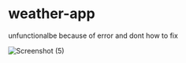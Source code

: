 # weather-app

unfunctionalbe because of error and dont how to fix

![Screenshot (5)](https://github.com/HolyTonyyyy/weather-app/assets/129125608/abc8c548-943e-411e-9314-052d66321c6c)

